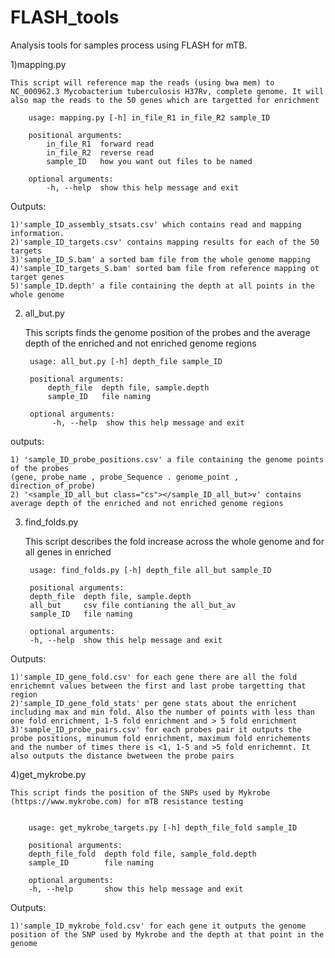 # FLASH_tools
Analysis tools for samples process using FLASH for mTB. 

1)mapping.py

    This script will reference map the reads (using bwa mem) to NC_000962.3 Mycobacterium tuberculosis H37Rv, complete genome. It will also map the reads to the 50 genes which are targetted for enrichment

        usage: mapping.py [-h] in_file_R1 in_file_R2 sample_ID

		positional arguments:
	  		in_file_R1  forward read
	  		in_file_R2  reverse read
	 	 	sample_ID   how you want out files to be named

		optional arguments:
	  		-h, --help  show this help message and exit

Outputs: 

	1)'sample_ID_assembly_stsats.csv' which contains read and mapping information.
	2)'sample_ID_targets.csv' contains mapping results for each of the 50 targets
	3)'sample_ID_S.bam' a sorted bam file from the whole genome mapping
	4)'sample_ID_targets_S.bam' sorted bam file from reference mapping ot target genes
	5)'sample_ID.depth' a file containing the depth at all points in the whole genome

2) all_but.py

    This scripts finds the genome position of the probes and the average depth of the enriched and not enriched genome regions

		usage: all_but.py [-h] depth_file sample_ID

		positional arguments:
	  		depth_file  depth file, sample.depth
	  		sample_ID   file naming

		optional arguments:
	 		 -h, --help  show this help message and exit

outputs: 

	1) 'sample_ID_probe_positions.csv' a file containing the genome points of the probes
	(gene, probe_name , probe_Sequence . genome_point , direction_of_probe)
	2) '<sample_ID_all_but class="cs"></sample_ID_all_but>v' contains average depth of the enriched and not enriched genome regions


3) find_folds.py

    This script describes the fold increase across the whole genome and for all genes in enriched

		usage: find_folds.py [-h] depth_file all_but sample_ID

		positional arguments:
		depth_file  depth file, sample.depth
		all_but     csv file contianing the all_but_av
		sample_ID   file naming

		optional arguments:
		-h, --help  show this help message and exit

Outputs:

	1)'sample_ID_gene_fold.csv' for each gene there are all the fold enrichemnt values between the first and last probe targetting that region
	2)'sample_ID_gene_fold_stats' per gene stats about the enrichent including max and min fold. Also the number of points with less than one fold enrichment, 1-5 fold enrichment and > 5 fold enrichment
	3)'sample_ID_probe_pairs.csv' for each probes pair it outputs the probe positions, minumum fold enrichment, maximum fold enrichements and the number of times there is <1, 1-5 and >5 fold enrichemnt. It also outputs the distance bwetween the probe pairs
 		

4)get_mykrobe.py

    This script finds the position of the SNPs used by Mykrobe (https://www.mykrobe.com) for mTB resistance testing


		usage: get_mykrobe_targets.py [-h] depth_file_fold sample_ID

		positional arguments:
		depth_file_fold  depth fold file, sample_fold.depth
		sample_ID        file naming

		optional arguments:
		-h, --help       show this help message and exit

Outputs:

	1)'sample_ID_mykrobe_fold.csv' for each gene it outputs the genome position of the SNP used by Mykrobe and the depth at that point in the genome
